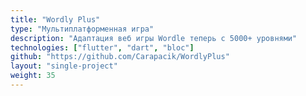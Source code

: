 ```yaml
---
title: "Wordly Plus"
type: "Мультиплатформенная игра"
description: "Адаптация веб игры Wordle теперь с 5000+ уровнями"
technologies: ["flutter", "dart", "bloc"]
github: "https://github.com/Carapacik/WordlyPlus"
layout: "single-project"
weight: 35
---
```


